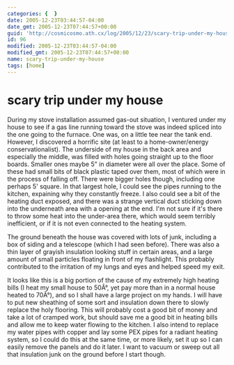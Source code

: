 ```yaml
---
categories: {  }
date: 2005-12-23T03:44:57-04:00
date_gmt: 2005-12-23T07:44:57+00:00
guid: 'http://cosmicosmo.ath.cx/log/2005/12/23/scary-trip-under-my-house/'
id: 96
modified: 2005-12-23T03:44:57-04:00
modified_gmt: 2005-12-23T07:44:57+00:00
name: scary-trip-under-my-house
tags: [home]
---
```


scary trip under my house
=========================

During my stove installation assumed gas-out situation, I ventured under my house to see if a gas line running toward the stove was indeed spliced into the one going to the furnace.  One was, on a little tee near the tank end.  However, I discovered a horrific site (at least to a home-owner/energy conservationalist).  The underside of my house in the back area and especially the middle, was filled with holes going straight up to the floor boards.  Smaller ones maybe 5" in diameter were all over the place.  Some of these had small bits of black plastic taped over them, most of which were in the process of falling off.  There were bigger holes though, including one perhaps 5' square.  In that largest hole, I could see the pipes running to the kitchen, expaining why they constantly freeze.  I also could see a bit of the heating duct exposed, and there was a strange vertical duct sticking down into the underneath area with a opening at the end.  I'm not sure if it's there to throw some heat into the under-area there, which would seem terribly inefficient, or if it is not even connected to the heating system.

The ground beneath the house was covered with lots of junk, including a box of siding and a telescope (which I had seen before).  There was also a thin layer of grayish insulation looking stuff in certain areas, and a large amount of small particles floating in front of my flashlight.  This probably contributed to the irritation of my lungs and eyes and helped speed my exit.

It looks like this is a big portion of the cause of my extremely high heating bills (I heat my small house to 50Â°, yet pay more than in a normal house heated to 70Â°), and so I shall have a large project on my hands.  I will have to put new sheathing of some sort and insulation down there to slowly replace the holy flooring.  This will probably cost a good bit of money and take a lot of cramped work, but should save me a good bit in heating bills and allow me to keep water flowing to the kitchen.  I also intend to replace my water pipes with copper and lay some PEX pipes for a radiant heating system, so I could do this at the same time, or more likely, set it up so I can easily remove the panels and do it later.  I want to vacuum or sweep out all that insulation junk on the ground before I start though.
